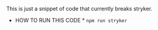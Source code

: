 
This is just a snippet of code that currently breaks
stryker. 

* HOW TO RUN THIS CODE *
`npm run stryker`
